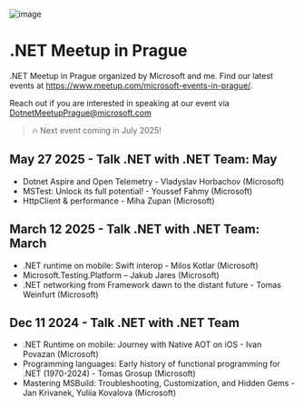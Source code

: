 ![image](https://github.com/user-attachments/assets/d4b5bda8-9485-435d-8fbc-5d2d658bf600)

# .NET Meetup in Prague

.NET Meetup in Prague organized by Microsoft and me. Find our latest events at <https://www.meetup.com/microsoft-events-in-prague/>.

Reach out if you are interested in speaking at our event via DotnetMeetupPrague@microsoft.com

> 🔥 Next event coming in July 2025!

## May 27 2025 - Talk .NET with .NET Team: May

- Dotnet Aspire and Open Telemetry - Vladyslav Horbachov (Microsoft)
- MSTest: Unlock its full potential! - Youssef Fahmy (Microsoft)
- HttpClient & performance - Miha Zupan (Microsoft)

## March 12 2025 - Talk .NET with .NET Team: March

- .NET runtime on mobile: Swift interop - Milos Kotlar (Microsoft)
- Microsoft.Testing.Platform – Jakub Jares (Microsoft)
- .NET networking from Framework dawn to the distant future - Tomas Weinfurt (Microsoft)

## Dec 11 2024 - Talk .NET with .NET Team

- .NET Runtime on mobile: Journey with Native AOT on iOS - Ivan Povazan (Microsoft)
- Programming languages: Early history of functional programming for .NET (1970-2024) - Tomas Grosup (Microsoft)
- Mastering MSBuild: Troubleshooting, Customization, and Hidden Gems - Jan Krivanek, Yuliia Kovalova (Microsoft)









